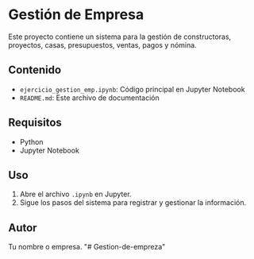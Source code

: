 # Gestión de Empresa

Este proyecto contiene un sistema para la gestión de constructoras, proyectos, casas, presupuestos, ventas, pagos y nómina.

## Contenido

- `ejercicio_gestion_emp.ipynb`: Código principal en Jupyter Notebook
- `README.md`: Este archivo de documentación

## Requisitos

- Python
- Jupyter Notebook

## Uso

1. Abre el archivo `.ipynb` en Jupyter.
2. Sigue los pasos del sistema para registrar y gestionar la información.

## Autor

Tu nombre o empresa.
"# Gestion-de-empreza" 

